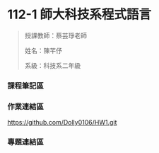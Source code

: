 # 112-1 師大科技系程式語言
> 授課教師：蔡芸琤老師
> 
> 姓名：陳芊伃
> 
> 系級：科技系二年級
### 課程筆記區
### 作業連結區
https://github.com/Dolly0106/HW1.git
### 專題連結區




